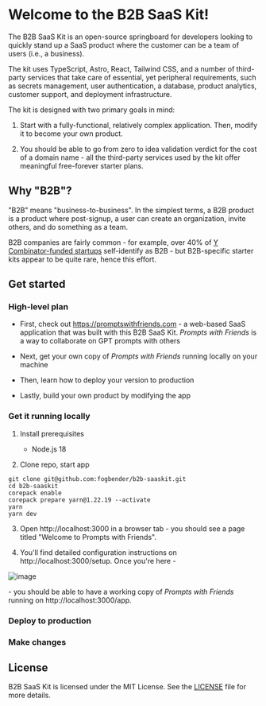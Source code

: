 # Welcome to the B2B SaaS Kit!

The B2B SaaS Kit is an open-source springboard for developers looking to quickly stand up a SaaS product where the customer can be a team of users (i.e., a business).

The kit uses TypeScript, Astro, React, Tailwind CSS, and a number of third-party services that take care of essential, yet peripheral requirements, such as secrets management, user authentication, a database, product analytics, customer support, and deployment infrastructure.

The kit is designed with two primary goals in mind:

1. Start with a fully-functional, relatively complex application. Then, modify it to become your own product.

2. You should be able to go from zero to idea validation verdict for the cost of a domain name - all the third-party services used by the kit offer meaningful free-forever starter plans.

## Why "B2B"?

"B2B" means "business-to-business". In the simplest terms, a B2B product is a product where post-signup, a user can create an organization, invite others, and do something as a team.

B2B companies are fairly common - for example, over 40% of <a href="https://www.ycombinator.com/companies" target="_blank">Y Combinator-funded startups</a> self-identify as B2B - but B2B-specific starter kits appear to be quite rare, hence this effort.

## Get started

### High-level plan

- First, check out https://promptswithfriends.com - a web-based SaaS application that was built with this B2B SaaS Kit. _Prompts with Friends_ is a way to collaborate on GPT prompts with others

- Next, get your own copy of _Prompts with Friends_ running locally on your machine

- Then, learn how to deploy your version to production

- Lastly, build your own product by modifying the app

### Get it running locally

1. Install prerequisites
   - Node.js 18

2. Clone repo, start app

```
git clone git@github.com:fogbender/b2b-saaskit.git 
cd b2b-saaskit 
corepack enable 
corepack prepare yarn@1.22.19 --activate 
yarn 
yarn dev
```

3. Open http://localhost:3000 in a browser tab - you should see a page titled "Welcome to Prompts with Friends".

4. You'll find detailed configuration instructions on http://localhost:3000/setup. Once you're here -

![image](https://github.com/fogbender/b2b-saaskit/assets/41166/0e8015de-7453-499a-90af-ec8e6a5ebcb1)

\- you should be able to have a working copy of _Prompts with Friends_ running on http://localhost:3000/app.
 
### Deploy to production

### Make changes

## License

B2B SaaS Kit is licensed under the MIT License. See the [LICENSE](LICENSE.md) file for more details.
